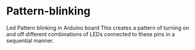 # Pattern-blinking
Led Pattern blinking in Arduino board
This creates a pattern of turning on and off different combinations of LEDs connected to these pins in a sequential manner.
